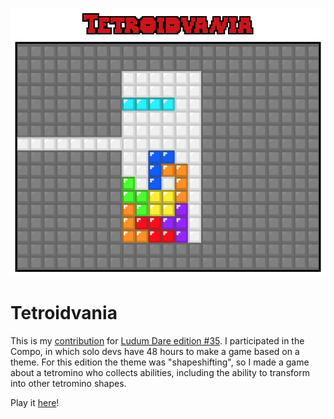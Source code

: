 ![Tetroidvania](imgs/screenshot.png)

# Tetroidvania

This is my [contribution](http://ludumdare.com/compo/ludum-dare-35/?action=preview&uid=46246) for [Ludum Dare edition #35](http://ludumdare.com/compo/2016/04/13/welcome-to-ludum-dare-35/). I participated in the Compo, in which solo devs have 48 hours to make a game based on a theme. For this edition the theme was "shapeshifting", so I made a game about a tetromino who collects abilities, including the ability to transform into other tetromino shapes.

Play it [here](http://gelisam.com/ludum-dare-35/)!
